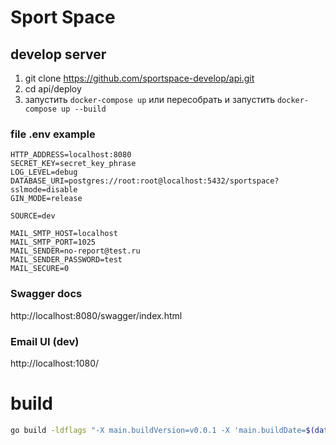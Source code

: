 # Sport Space

## develop server
1. git clone https://github.com/sportspace-develop/api.git
2. cd api/deploy
3. запустить ```docker-compose up``` или пересобрать и запустить ```docker-compose up --build```

### file .env example
```text
HTTP_ADDRESS=localhost:8080
SECRET_KEY=secret_key_phrase
LOG_LEVEL=debug
DATABASE_URI=postgres://root:root@localhost:5432/sportspace?sslmode=disable
GIN_MODE=release

SOURCE=dev

MAIL_SMTP_HOST=localhost
MAIL_SMTP_PORT=1025
MAIL_SENDER=no-report@test.ru
MAIL_SENDER_PASSWORD=test
MAIL_SECURE=0
```

### Swagger docs
http://localhost:8080/swagger/index.html

### Email UI (dev)
http://localhost:1080/

# build
```bash
go build -ldflags "-X main.buildVersion=v0.0.1 -X 'main.buildDate=$(date +'%Y/%m/%d %H:%M:%S')' -X 'main.buildCommit=$(git show --oneline -s)'" ./cmd/sportspace/sportspace.go
```